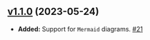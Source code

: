 ## [v1.1.0](https://github.com/ErnestTeluk/presentify/tree/v1.1.0) (2023-05-24)

- **Added:** Support for `Mermaid` diagrams. [\#21](https://github.com/ErnestTeluk/presentify/pull/21)
